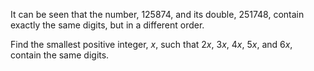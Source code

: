 <p>It can be seen that the number, 125874, and its double, 251748, contain exactly the same digits, but in a different order.</p>
<p>Find the smallest positive integer, <i>x</i>, such that 2<i>x</i>, 3<i>x</i>, 4<i>x</i>, 5<i>x</i>, and 6<i>x</i>, contain the same digits.</p>